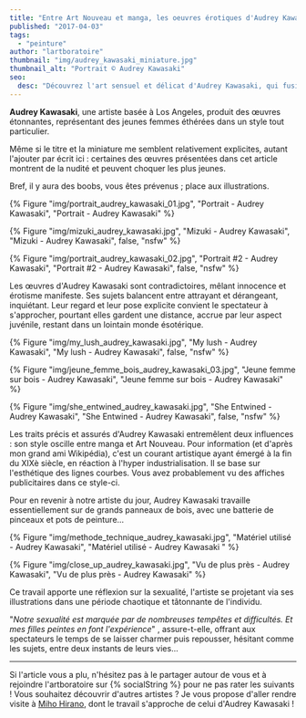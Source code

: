 ```yaml
---
title: "Entre Art Nouveau et manga, les oeuvres érotiques d'Audrey Kawasaki"
published: "2017-04-03"
tags: 
  - "peinture"
author: "lartboratoire"
thumbnail: "img/audrey_kawasaki_miniature.jpg"
thumbnail_alt: "Portrait © Audrey Kawasaki"
seo:
  desc: "Découvrez l'art sensuel et délicat d'Audrey Kawasaki, qui fusionne l'esthétique de l'Art Nouveau avec des influences manga."
---
```


**Audrey Kawasaki**, une artiste basée à Los Angeles, produit des œuvres étonnantes, représentant des jeunes femmes éthérées dans un style tout particulier. 

Même si le titre et la miniature me semblent relativement explicites, autant l'ajouter par écrit ici : certaines des œuvres présentées dans cet article montrent de la nudité et peuvent choquer les plus jeunes.

Bref, il y aura des boobs, vous êtes prévenus ; place aux illustrations.

{% Figure "img/portrait_audrey_kawasaki_01.jpg", "Portrait - Audrey Kawasaki", "Portrait - Audrey Kawasaki" %}

{% Figure "img/mizuki_audrey_kawasaki.jpg", "Mizuki - Audrey Kawasaki", "Mizuki - Audrey Kawasaki", false, "nsfw" %}

{% Figure "img/portrait_audrey_kawasaki_02.jpg", "Portrait #2 - Audrey Kawasaki", "Portrait #2 - Audrey Kawasaki", false, "nsfw" %}

Les œuvres d'Audrey Kawasaki sont contradictoires, mêlant innocence et érotisme manifeste. Ses sujets balancent entre attrayant et dérangeant, inquiétant. Leur regard et leur pose explicite convient le spectateur à s'approcher, pourtant elles gardent une distance, accrue par leur aspect juvénile, restant dans un lointain monde ésotérique.

{% Figure "img/my_lush_audrey_kawasaki.jpg", "My lush - Audrey Kawasaki", "My lush - Audrey Kawasaki", false, "nsfw" %}

{% Figure "img/jeune_femme_bois_audrey_kawasaki_03.jpg", "Jeune femme sur bois - Audrey Kawasaki", "Jeune femme sur bois - Audrey Kawasaki" %}

{% Figure "img/she_entwined_audrey_kawasaki.jpg", "She Entwined - Audrey Kawasaki", "She Entwined - Audrey Kawasaki", false, "nsfw" %}

Les traits précis et assurés d'Audrey Kawasaki entremêlent deux influences : son style oscille entre manga et Art Nouveau. Pour information (et d'après mon grand ami Wikipédia), c'est un courant artistique ayant émergé à la fin du XIXè siècle, en réaction à l'hyper industrialisation. Il se base sur l'esthétique des lignes courbes. Vous avez probablement vu des affiches publicitaires dans ce style-ci.

Pour en revenir à notre artiste du jour, Audrey Kawasaki travaille essentiellement sur de grands panneaux de bois, avec une batterie de pinceaux et pots de peinture...

{% Figure "img/methode_technique_audrey_kawasaki.jpg", "Matériel utilisé - Audrey Kawasaki", "Matériel utilisé - Audrey Kawasaki " %}

{% Figure "img/close_up_audrey_kawasaki.jpg", "Vu de plus près - Audrey Kawasaki", "Vu de plus près - Audrey Kawasaki" %}

Ce travail apporte une réflexion sur la sexualité, l'artiste se projetant via ses illustrations dans une période chaotique et tâtonnante de l'individu.

"_Notre sexualité est marquée par de nombreuses tempêtes et difficultés. Et mes filles peintes en font l'expérience_" , assure-t-elle, offrant aux spectateurs le temps de se laisser charmer puis repousser, hésitant comme les sujets, entre deux instants de leurs vies...

* * *

Si l'article vous a plu, n'hésitez pas à le partager autour de vous et à rejoindre l'artboratoire sur {% socialString %} pour ne pas rater les suivants ! Vous souhaitez découvrir d'autres artistes ? Je vous propose d'aller rendre visite à [Miho Hirano](/miho-hirano-fragiles-personnages/), dont le travail s'approche de celui d'Audrey Kawasaki !
